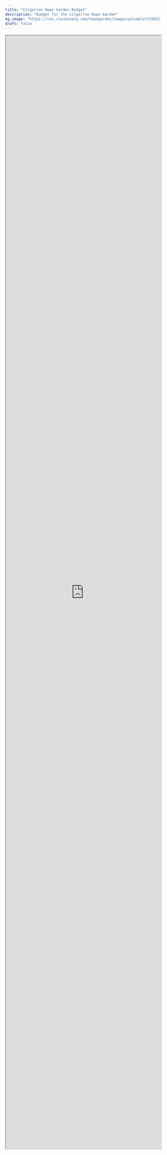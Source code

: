 ```yaml
---
title: "Cilgerran Hope Garden Budget"
description: "Budget for the Cilgerran Hope Garden"
bg_image: "https://res.cloudinary.com/hopegarden/image/upload/v1719952740/title-poppy.webp"
draft: false
---
```


<iframe
  id="budget-spreadsheet"
  title="Gardd Gobaith Cilgerran Hope Garden budget"
  style="width:100%; height:90vh"
  src="https://docs.google.com/spreadsheets/d/1_U1QV6ctLSaaORxw5OMo9dE5WG_GcxyWtYx2Ox_wEz4/edit?usp=sharing"
  >
</iframe>
